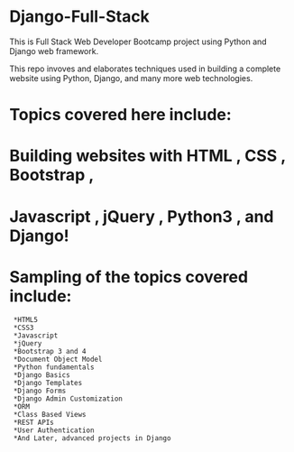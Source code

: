 # Django-Full-Stack
This is Full Stack Web Developer Bootcamp project using Python and Django web framework.

This repo invoves and elaborates techniques used in building a complete website using Python, Django, and many more web technologies.

# Topics covered here include:

#     Building websites with HTML , CSS , Bootstrap ,
#     Javascript , jQuery , Python3 , and Django!

# Sampling of the topics covered include:
   
     *HTML5
     *CSS3
     *Javascript
     *jQuery
     *Bootstrap 3 and 4
     *Document Object Model
     *Python fundamentals
     *Django Basics
     *Django Templates
     *Django Forms
     *Django Admin Customization
     *ORM
     *Class Based Views
     *REST APIs
     *User Authentication
     *And Later, advanced projects in Django
